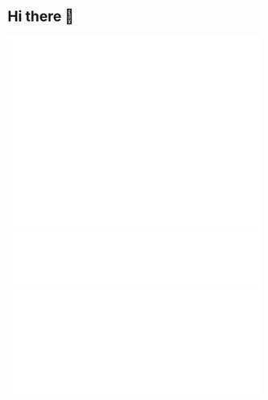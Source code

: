 # Hi there 👋

![Metrics](https://github.com/EvanViguie/EvanViguie/blob/main/github-metrics.svg)
![Languages](https://github.com/EvanViguie/EvanViguie/blob/main/metrics.plugin.languages.indepth.svg)
![IsoMap](https://github.com/EvanViguie/EvanViguie/blob/main/metrics.plugin.isocalendar.svg)
